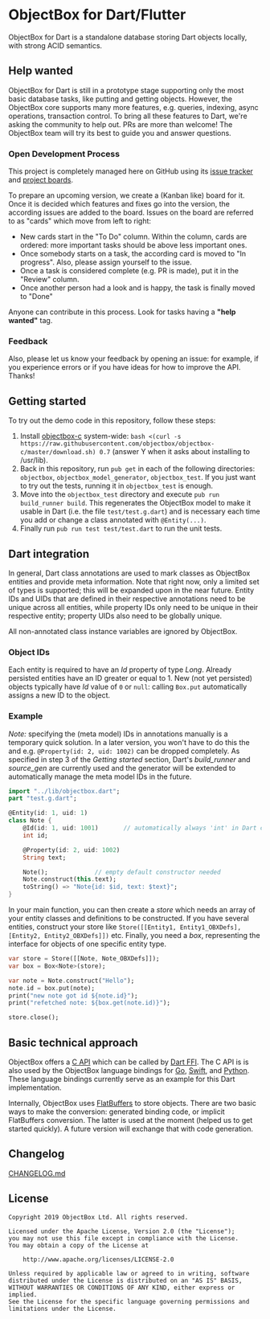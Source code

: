 ObjectBox for Dart/Flutter
==========================
ObjectBox for Dart is a standalone database storing Dart objects locally, with strong ACID semantics.

Help wanted
-----------
ObjectBox for Dart is still in a prototype stage supporting only the most basic database tasks, like putting and getting objects.
However, the ObjectBox core supports many more features, e.g. queries, indexing, async operations, transaction control.
To bring all these features to Dart, we're asking the community to help out. PRs are more than welcome!
The ObjectBox team will try its best to guide you and answer questions. 

### Open Development Process

This project is completely managed here on GitHub using its [issue tracker](https://github.com/objectbox/objectbox-dart/issues) and [project boards](https://github.com/objectbox/objectbox-dart/projects).

To prepare an upcoming version, we create a (Kanban like) board for it.
Once it is decided which features and fixes go into the version, the according issues are added to the board.
Issues on the board are referred to as "cards" which move from left to right:

* New cards start in the "To Do" column.
  Within the column, cards are ordered: more important tasks should be above less important ones.  
* Once somebody starts on a task, the according card is moved to "In progress".
  Also, please assign yourself to the issue.
* Once a task is considered complete (e.g. PR is made), put it in the "Review" column.
* Once another person had a look and is happy, the task is finally moved to "Done"
 
Anyone can contribute in this process. Look for tasks having a **"help wanted"** tag.

### Feedback

Also, please let us know your feedback by opening an issue:
for example, if you experience errors or if you have ideas for how to improve the API.
Thanks!

Getting started
---------------
To try out the demo code in this repository, follow these steps:

1. Install [objectbox-c](https://github.com/objectbox/objectbox-c) system-wide: `bash <(curl -s https://raw.githubusercontent.com/objectbox/objectbox-c/master/download.sh) 0.7` (answer Y when it asks about installing to /usr/lib).
2. Back in this repository, run `pub get` in each of the following directories: `objectbox`, `objectbox_model_generator`, `objectbox_test`. If you just want to try out the tests, running it in `objectbox_test` is enough.
3. Move into the `objectbox_test` directory and execute `pub run build_runner build`. This regenerates the ObjectBox model to make it usable in Dart (i.e. the file `test/test.g.dart`) and is necessary each time you add or change a class annotated with `@Entity(...)`.
4. Finally run `pub run test test/test.dart` to run the unit tests.

Dart integration
----------------
In general, Dart class annotations are used to mark classes as ObjectBox entities and provide meta information.
Note that right now, only a limited set of types is supported; this will be expanded upon in the near future.
Entity IDs and UIDs that are defined in their respective annotations need to be unique across all entities, while property IDs only need to be unique in their respective entity; property UIDs also need to be globally unique.

All non-annotated class instance variables are ignored by ObjectBox.

### Object IDs

Each entity is required to have an _Id_ property of type _Long_.
Already persisted entities have an ID greater or equal to 1.
New (not yet persisted) objects typically have _Id_ value of `0` or `null`: calling `Box.put` automatically assigns a new ID to the object.

### Example

*Note:* specifying the (meta model) IDs in annotations manually is a temporary quick solution.
In a later version, you won't have to do this the and e.g. `@Property(id: 2, uid: 1002)` can be dropped completely.
As specified in step 3 of the _Getting started_ section, Dart's _build\_runner_ and _source\_gen_ are currently used and the generator will be extended to automatically manage the meta model IDs in the future.

```dart
import "../lib/objectbox.dart";
part "test.g.dart";

@Entity(id: 1, uid: 1)
class Note {
    @Id(id: 1, uid: 1001)       // automatically always 'int' in Dart code and 'Long' in ObjectBox
    int id;

    @Property(id: 2, uid: 1002)
    String text;

    Note();             // empty default constructor needed
    Note.construct(this.text);
    toString() => "Note{id: $id, text: $text}";
}
```

In your main function, you can then create a _store_ which needs an array of your entity classes and definitions to be constructed. If you have several entities, construct your store like `Store([[Entity1, Entity1_OBXDefs], [Entity2, Entity2_OBXDefs]])` etc.
Finally, you need a _box_, representing the interface for objects of one specific entity type.

```dart
var store = Store([[Note, Note_OBXDefs]]);
var box = Box<Note>(store);

var note = Note.construct("Hello");
note.id = box.put(note);
print("new note got id ${note.id}");
print("refetched note: ${box.get(note.id)}");

store.close();
```

Basic technical approach
------------------------
ObjectBox offers a [C API](https://github.com/objectbox/objectbox-c) which can be called by [Dart FFI](https://dart.dev/server/c-interop).
The C API is is also used by the ObjectBox language bindings for [Go](https://github.com/objectbox/objectbox-go), [Swift](https://github.com/objectbox/objectbox-swift), and [Python](https://github.com/objectbox/objectbox-python).
These language bindings currently serve as an example for this Dart implementation.

Internally, ObjectBox uses [FlatBuffers](https://google.github.io/flatbuffers/) to store objects.
There are two basic ways to make the conversion: generated binding code, or implicit FlatBuffers conversion.
The latter is used at the moment (helped us to get started quickly).
A future version will exchange that with code generation.  

Changelog
---------
[CHANGELOG.md](CHANGELOG.md)

License
-------
    Copyright 2019 ObjectBox Ltd. All rights reserved.
    
    Licensed under the Apache License, Version 2.0 (the "License");
    you may not use this file except in compliance with the License.
    You may obtain a copy of the License at
    
        http://www.apache.org/licenses/LICENSE-2.0
    
    Unless required by applicable law or agreed to in writing, software
    distributed under the License is distributed on an "AS IS" BASIS,
    WITHOUT WARRANTIES OR CONDITIONS OF ANY KIND, either express or implied.
    See the License for the specific language governing permissions and
    limitations under the License.

